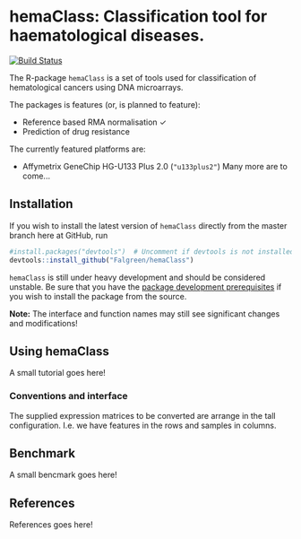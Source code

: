 hemaClass: Classification tool for haematological diseases. 
=================================
[![Build Status](https://magnum.travis-ci.com/AEBilgrau/MATT.svg?token=xP7pSz5HhZ7DDZ6ySCYk&branch=master)](https://magnum.travis-ci.com/AEBilgrau/MATT)

The R-package `hemaClass` is a set of tools used for classification of hematological cancers using DNA microarrays.

The packages is features (or, is planned to feature):
* Reference based RMA normalisation ✓
* Prediction of drug resistance

The currently featured platforms are:
* Affymetrix GeneChip HG-U133 Plus 2.0 (`"u133plus2"`)
Many more are to come...


Installation
------------
If you wish to install the latest version of `hemaClass` directly from the master branch here at GitHub, run 

```R
#install.packages("devtools")  # Uncomment if devtools is not installed
devtools::install_github("Falgreen/hemaClass")
```

`hemaClass` is still under heavy development and should be considered unstable. Be sure that you have the [package development prerequisites](http://www.rstudio.com/ide/docs/packages/prerequisites) if you wish to install the package from the source.

**Note:** The interface and function names may still see significant changes and
modifications!


Using hemaClass
----------
A small tutorial goes here!

### Conventions and interface
The supplied expression matrices to be converted are arrange in the tall 
configuration. I.e. we have features in the rows and samples in columns.

Benchmark 
---------
A small bencmark goes here!

References
----------
References goes here!
